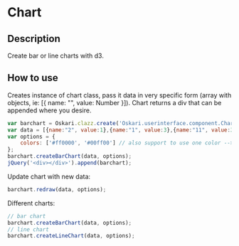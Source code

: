 # Chart

## Description

Create bar or line charts with d3.

## How to use

Creates instance of chart class, pass it data in very specific form (array with objects, ie: [{ name: "", value: Number }]).
Chart returns a div that can be appended where you desire.
```javascript
var barchart = Oskari.clazz.create('Oskari.userinterface.component.Chart', Oskari.getSandbox());
var data = [{name:"2", value:1},{name:"1", value:3},{name:"11", value:31},{name:"12", value:32},{name:"13", value:300},{name:"14", value:355},{name:"15", value:366},{name:"16", value:377}];
var options = {
    colors: ['#ff0000', '#00ff00'] // also support to use one color --> colors: '#ff0000'
};
barchart.createBarChart(data, options);
jQuery('<div></div>').append(barchart);

```

Update chart with new data:
```javascript
barchart.redraw(data, options);
```

Different charts:
```javascript
// bar chart
barchart.createBarChart(data, options);
// line chart
barchart.createLineChart(data, options);
```
